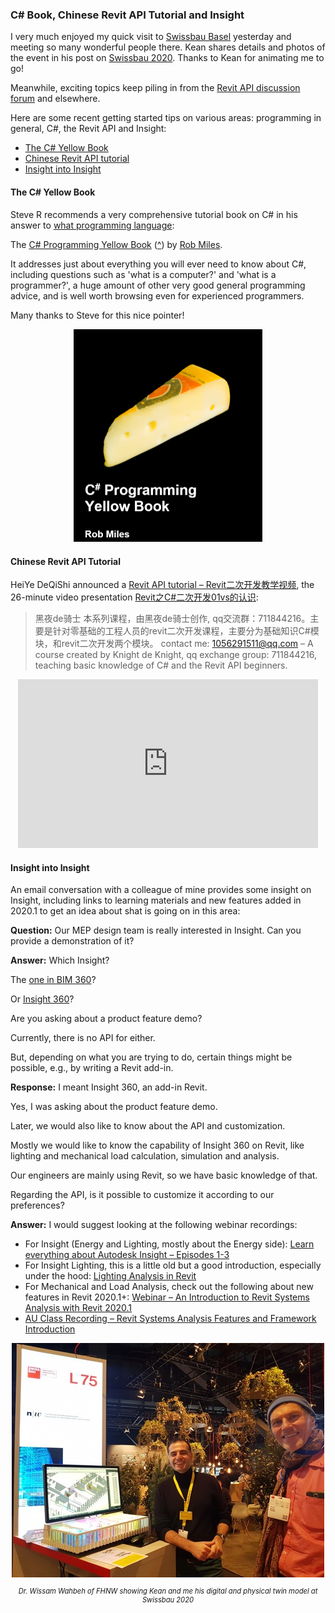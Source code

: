<head>
<meta http-equiv="Content-Type" content="text/html; charset=utf-8">
<link rel="stylesheet" type="text/css" href="bc.css">
<script src="https://cdn.rawgit.com/google/code-prettify/master/loader/run_prettify.js" type="text/javascript"></script>
<script async src="https://platform.twitter.com/widgets.js" charset="utf-8"></script>
</head>

<!---

- What Programming Language?
  https://forums.autodesk.com/t5/revit-api-forum/what-programming-language/m-p/9244502
  stever66 recommended an intersting book on C#
  /j/doc/book/cs_programming_yellow_book/csharp_book_2019_refresh.pdf
  [C# Programming Yellow Book](https://www.robmiles.com/c-yellow-book)
  by [Rob Miles](https://www.robmiles.com)
  questions such as 'what is a computer?' and 'what is a programmer?'
  includes a huge amount of very good advice
  worth browsing even for experienced programmers

- insight
Links to learning materials, including 2020.1 added features, to get an idea about shat is going on in this area
No officially supported API for Insight 360.
[Q] Our MEP design team is really interested in the Insight.
Can you provide a demonstration about it?
[A] Which Insight?
The one in BIM 360? 
http://help.autodesk.com/view/BIM360D/ENU/?guid=GUID-EC46253E-130E-4CE9-B0C1-2FB8333E1116
or Insight 360? 
https://insight.autodesk.com/oneenergy
Are you asking about a product feature demo?
Currently, there is no API for either.
But, depending on what you are trying to do, certain things might be possible, e.g., by writing a Revit add-in.
[R] I meant Insight 360, an add-in Revit.
Yes, I was asking about the product feature demo.
Later, we would also like to know about the API and customization.
As the basic preference, we would like to know the capability of Insight 360 on Revit like the lighting calculation/simulation, and Mechanical Load calculation/Analysis.
Our engineers are mainly using Revit, so we have basic knowledge of that.
Regarding the API, is it possible to customize it according to our preferences?
[A] I would suggest the following webinar recordings:
- For Insight (Energy and Lighting, but more about the Energy side)
Learn everything about Autodesk Insight – Episodes 1-3
http://blogs.autodesk.com/revit/2018/07/06/autodesk-insight-webinar-series/
- For Insight Lighting – This is a little old but a good introduction esp under the hood
Lighting Analysis in Revit
https://www.youtube.com/watch?v=mtZXEAYNd00
- For Mechanical / Load Analysis check see the following about new features in Revit 2020.1+
Webinar - An Introduction to Revit Systems Analysis with Revit 2020.1
https://www.youtube.com/watch?v=8kvSB5abVH4
- AU Class Recording - Revit Systems Analysis Features and Framework - An Introduction
https://www.autodesk.com/autodesk-university/class/Revit-Systems-Analysis-Features-and-Framework-Introduction-2019

twitter:

The C# Yellow Book, a Chinese Revit API tutorial and insight into Insight in the #RevitAPI #DynamoBim @AutodeskForge @AutodeskRevit #bim #ForgeDevCon http://bit.ly/csbookrvtapitutor

I very much enjoyed my quick visit to Swissbau Basel yesterday and meeting so many wonderful people there.
Here are some recent getting started tips on various areas: programming in general, C#, the Revit API and Insight
&ndash; The C&#35; Yellow Book
&ndash; Chinese Revit API tutorial
&ndash; Insight into Insight...

linkedin:

The C# Yellow Book, a Chinese Revit API tutorial and insight into Insight with the #RevitAPI

http://bit.ly/csbookrvtapitutor

I very much enjoyed my quick visit to Swissbau Basel yesterday and meeting so many wonderful people there.

Here are some recent getting started tips on various areas: programming in general, C#, the Revit API and Insight:

- The C# Yellow Book
- Chinese Revit API tutorial
- Insight into Insight...

#bim #DynamoBim #ForgeDevCon #Revit #API #IFC #SDK #AI #VisualStudio #Autodesk #AEC #adsk

the [Revit API discussion forum](http://forums.autodesk.com/t5/revit-api-forum/bd-p/160) thread

<p style="font-size: 80%; font-style:italic"></p>

-->

### C&#35; Book, Chinese Revit API Tutorial and Insight

I very much enjoyed my quick visit
to [Swissbau Basel](https://www.swissbau.ch) yesterday and meeting so many wonderful people there.
Kean shares details and photos of the event in his post
on [Swissbau 2020](https://www.keanw.com/2020/01/swissbau-2020.html).
Thanks to Kean for animating me to go!

Meanwhile, exciting topics keep piling in from
the [Revit API discussion forum](http://forums.autodesk.com/t5/revit-api-forum/bd-p/160) and
elsewhere.

Here are some recent getting started tips on various areas: programming in general, C#, the Revit API and Insight:

- [The C&#35; Yellow Book](#2)
- [Chinese Revit API tutorial](#3)
- [Insight into Insight](#4)

#### <a name="2"></a>The C&#35; Yellow Book

Steve R recommends a very comprehensive tutorial book on C# in his answer
to [what programming language](https://forums.autodesk.com/t5/revit-api-forum/what-programming-language/m-p/9244502):

The [C# Programming Yellow Book](https://www.robmiles.com/c-yellow-book)
([^](/j/doc/book/cs_programming_yellow_book/csharp_book_2019_refresh.pdf))
by [Rob Miles](https://www.robmiles.com).

It addresses just about everything you will ever need to know about C#, including questions such as 'what is a computer?' and 'what is a programmer?', a huge amount of other very good general programming advice, and is well worth browsing even for experienced programmers.

Many thanks to Steve for this nice pointer!

<center>
<img src="img/cs_yellow_book_2019.png" alt="The C&#35; Yellow Book" title="The C&#35; Yellow Book" width="302"/> <!-- 604 -->
</center>


#### <a name="3"></a>Chinese Revit API Tutorial

HeiYe DeQiShi announced
a [Revit API tutorial &ndash; Revit二次开发教学视频](https://forums.autodesk.com/t5/revit-api-forum/revit-api-tutorial-revit-er-ci-kai-fa-jiao-xue-shi-pin/m-p/9253875),
the 26-minute video presentation [Revit之C#二次开发01vs的认识](https://youtu.be/upYNPAkw2Xg):

> 黑夜de骑士
本系列课程，由黑夜de骑士创作, qq交流群：711844216。主要是针对零基础的工程人员的revit二次开发课程，主要分为基础知识C#模块，和revit二次开发两个模块。
contact me: 1056291511@qq.com
&ndash; A course created by Knight de Knight, qq exchange group: 711844216, teaching basic knowledge of C# and the Revit API beginners.

<center>
<iframe width="480" height="270" src="https://www.youtube.com/embed/upYNPAkw2Xg" frameborder="0" allow="accelerometer; autoplay; encrypted-media; gyroscope; picture-in-picture" allowfullscreen></iframe>
</center>


#### <a name="4"></a>Insight into Insight

An email conversation with a colleague of mine provides some insight on Insight, including links to learning materials and new features added in 2020.1 to get an idea about shat is going on in this area:

**Question:** Our MEP design team is really interested in Insight.
Can you provide a demonstration of it?

**Answer:** Which Insight?

The [one in BIM 360](http://help.autodesk.com/view/BIM360D/ENU/?guid=GUID-EC46253E-130E-4CE9-B0C1-2FB8333E1116)?

Or [Insight 360](https://insight.autodesk.com/oneenergy)?

Are you asking about a product feature demo?

Currently, there is no API for either.

But, depending on what you are trying to do, certain things might be possible, e.g., by writing a Revit add-in.

**Response:** I meant Insight 360, an add-in Revit.

Yes, I was asking about the product feature demo.

Later, we would also like to know about the API and customization.

Mostly we would like to know the capability of Insight 360 on Revit, like lighting and mechanical load calculation, simulation and analysis.

Our engineers are mainly using Revit, so we have basic knowledge of that.

Regarding the API, is it possible to customize it according to our preferences?

**Answer:**  I would suggest looking at the following webinar recordings:

- For Insight (Energy and Lighting, mostly about the Energy side): 
[Learn everything about Autodesk Insight – Episodes 1-3](http://blogs.autodesk.com/revit/2018/07/06/autodesk-insight-webinar-series)
- For Insight Lighting, this is a little old but a good introduction, especially under the hood: 
[Lighting Analysis in Revit](https://www.youtube.com/watch?v=mtZXEAYNd00)
- For Mechanical and Load Analysis, check out the following about new features in Revit 2020.1+:
[Webinar &ndash; An Introduction to Revit Systems Analysis with Revit 2020.1](https://www.youtube.com/watch?v=8kvSB5abVH4)
- [AU Class Recording &ndash; Revit Systems Analysis Features and Framework Introduction](https://www.autodesk.com/autodesk-university/class/Revit-Systems-Analysis-Features-and-Framework-Introduction-2019)


<center>
<img src="img/swissbau_2020.jpg" alt="Dr. Wissam Wahbeh of FHNW showing his digital and physical twin model at Swissbau 2020" title="Dr. Wissam Wahbeh of FHNW showing his digital and physical twin model at Swissbau 2020" width="500"/> <!-- 500 -->
<p style="font-size: 80%; font-style:italic">Dr. Wissam Wahbeh of FHNW showing Kean and me his digital and physical twin model at Swissbau 2020</p>
</center>
